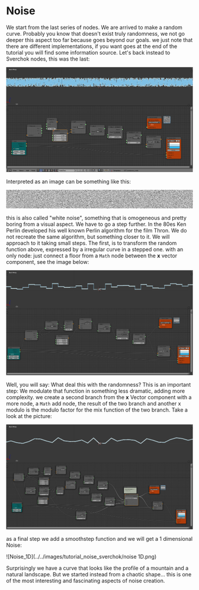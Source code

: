 # Noise

We start from the last series of nodes. We are arrived to make a random curve. Probably you know that doesn't exist truly randomness, we not go deeper this aspect too far because goes beyond our goals. we just note that there are different implementations, if you want goes at the end of the tutorial you will find some information source. Let's back instead to Sverchok nodes, this was the last:

![random nodes](../../images/tutorial_noise_sverchok/fractional_sin_random_function.png)

Interpreted as an image can be something like this:

![radnomness](../../images/tutorial_noise_sverchok/randomness.png)

this is also called "white noise", something that is omogeneous and pretty boring
from a visual aspect. We have to go a step further. In the 80es Ken Perlin developed
his well known Perlin algorithm for the film Thron. We do not recreate the same algorithm, but something closer to it.
We will approach to it taking small steps. The first, is to transform the random function above, expressed by a irregular curve in a stepped one. with an only node: just connect a floor from a
`Math` node between the **x** vector component, see the image below:

![random_plus_floor](../../images/tutorial_noise_sverchok/fractional_sin_random_function_plus_floor.png)

Well, you will say: What deal this with the randomness? This is an important step: We modulate that function in something less dramatic, adding more complexity. we create a second branch from the **x** Vector component with a more node, a `Math` add node, the result of the two branch and another x modulo is the modulo factor for the mix function of the two branch. Take a look at the picture:

![mix_norm](../../images/tutorial_noise_sverchok/fractional_sin_random_function_mix_norm.png)

as a final step we add a smoothstep function and we will get a 1 dimensional Noise:

![Noise_1D](../../images/tutorial_noise_sverchok/noise 1D.png)

Surprisingly we have a curve that looks like the profile of a mountain and a natural landscape. But we started instead from a chaotic shape... this is one of the most interesting and fascinating aspects of noise creation.
